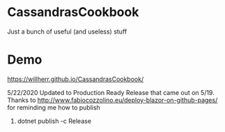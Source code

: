 # CassandrasCookbook
 Just a bunch of useful (and useless) stuff

# Demo
https://willherr.github.io/CassandrasCookbook/
 
 5/22/2020
 Updated to Production Ready Release that came out on 5/19. Thanks to http://www.fabiocozzolino.eu/deploy-blazor-on-github-pages/ for reminding me how to publish
 1. dotnet publish -c Release
